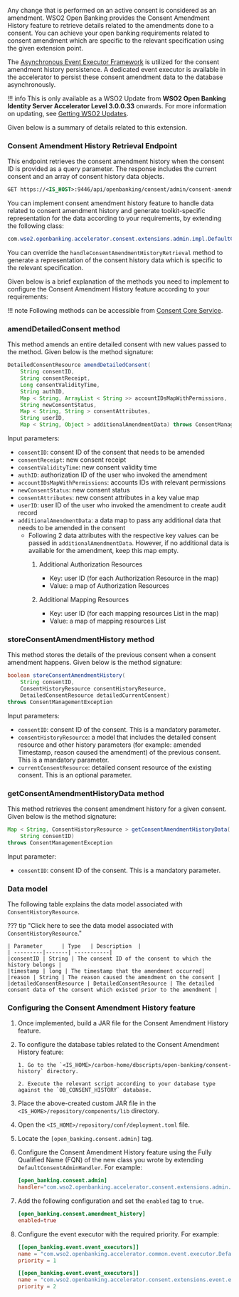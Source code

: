 Any change that is performed on an active consent is considered as an amendment. WSO2 Open Banking provides 
the Consent Amendment History feature to retrieve details related to the amendments done to a consent. You can achieve your 
open banking requirements related to consent amendment which are specific to the relevant specification using the given extension point.

The [Asynchronous Event Executor Framework](https://ob.docs.wso2.com/en/latest/develop/custom-event-executor/#writing-a-custom-event-executor)
is utilized for the consent amendment history persistence. A dedicated event executor is available in the 
accelerator to persist these consent amendment data to the database asynchronously.


!!! info
    This is only available as a WSO2 Update from **WSO2 Open Banking Identity Server Accelerator Level
    3.0.0.33** onwards. For more information on updating,
    see [Getting WSO2 Updates](../install-and-setup/setting-up-servers.md#getting-wso2-updates).

Given below is a summary of details related to this extension.

### Consent Amendment History Retrieval Endpoint

This endpoint retrieves the consent amendment history when the consent ID is provided as a query parameter. The response includes the current consent and an array of consent history data objects.

``` xml
GET https://<IS_HOST>:9446/api/openbanking/consent/admin/consent-amendment-history?consentId=<CONSENT-ID>
```

You can implement consent amendment history feature to handle data related to consent amendment history and generate toolkit-specific
representation for the data according to your requirements, by extending the following class:

```java
com.wso2.openbanking.accelerator.consent.extensions.admin.impl.DefaultConsentAdminHandler
```
You can override the `handleConsentAmendmentHistoryRetrieval` method to generate a representation of the consent history data which is specific to the relevant specification.

Given below is a brief explanation of the methods you need to implement to configure the Consent Amendment History feature according to your requirements:

!!! note
    Following methods can be accessible from [Consent Core Service](../consent-core-service/).

### amendDetailedConsent method

This method amends an entire detailed consent with new values passed to the method. Given below is the method signature:

``` java
DetailedConsentResource amendDetailedConsent(
    String consentID,
    String consentReceipt,
    Long consentValidityTime,
    String authID,
    Map < String, ArrayList < String >> accountIDsMapWithPermissions,
    String newConsentStatus,
    Map < String, String > consentAttributes,
    String userID,
    Map < String, Object > additionalAmendmentData) throws ConsentManagementException;
```

Input parameters:

- `consentID`: consent ID of the consent that needs to be amended
- `consentReceipt`: new consent receipt
- `consentValidityTime`: new consent validity time
- `authID`: authorization ID of the user who invoked the amendment
- `accountIDsMapWithPermissions`: accounts IDs with relevant permissions
- `newConsentStatus`: new consent status
- `consentAttributes`: new consent attributes in a key value map
- `userID`: user ID of the user who invoked the amendment to create audit record
- `additionalAmendmentData`: a data map to pass any additional data that needs to be amended in the consent
    - Following 2 data attributes with the respective key values can be passed in `additionalAmendmentData`. However, if no additional data is available for the amendment, keep this map empty.
        1. Additional Authorization Resources
            - Key: user ID (for each Authorization Resource in the map)
            - Value: a map of Authorization Resources

        2. Additional Mapping Resources
            - Key: user ID (for each mapping resources List in the map)
            - Value: a map of mapping resources List

### storeConsentAmendmentHistory method

This method stores the details of the previous consent when a consent amendment happens. Given below is the method signature:

``` java
boolean storeConsentAmendmentHistory(
    String consentID,
    ConsentHistoryResource consentHistoryResource,
    DetailedConsentResource detailedCurrentConsent)
throws ConsentManagementException
```
Input parameters:

- `consentID`: consent ID of the consent. This is a mandatory parameter.
- `consentHistoryResource`: a model that includes the detailed consent resource and other history parameters (for example: amended Timestamp, reason caused the amendment) of the previous consent. This is a mandatory parameter.
- `currentConsentResource`: detailed consent resource of the existing consent. This is an optional parameter.

### getConsentAmendmentHistoryData method

This method retrieves the consent amendment history for a given consent. Given below is the method signature:

``` java
Map < String, ConsentHistoryResource > getConsentAmendmentHistoryData(
    String consentID)
throws ConsentManagementException
```
Input parameter:

- `consentID`: consent ID of the consent. This is a mandatory parameter.

### Data model

The following table explains the data model associated with `ConsentHistoryResource`.

??? tip "Click here to see the data model associated with `ConsentHistoryResource`."
            
    | Parameter      | Type   | Description  | 
    | ---------|-------| -----------|
    |consentID | String | The consent ID of the consent to which the history belongs |
    |timestamp | long | The timestamp that the amendment occurred|
    |reason | String | The reason caused the amendment on the consent |
    |detailedConsentResource | DetailedConsentResource | The detailed consent data of the consent which existed prior to the amendment |

### Configuring the Consent Amendment History feature

1. Once implemented, build a JAR file for the Consent Amendment History feature.

2. To configure the database tables related to the Consent Amendment History feature:

       1. Go to the `<IS_HOME>/carbon-home/dbscripts/open-banking/consent-history` directory.

       2. Execute the relevant script according to your database type against the `OB_CONSENT_HISTORY` database.

3. Place the above-created custom JAR file in the `<IS_HOME>/repository/components/lib` directory.

4. Open the `<IS_HOME>/repository/conf/deployment.toml` file.

5. Locate the `[open_banking.consent.admin]` tag.

6. Configure the Consent Amendment History feature using the Fully Qualified Name (FQN) of the new class you wrote by extending `DefaultConsentAdminHandler`. For example:

    ```toml
    [open_banking.consent.admin]
    handler="com.wso2.openbanking.accelerator.consent.extensions.admin.impl.DefaultConsentAdminHandler"
    ```

7. Add the following configuration and set the `enabled` tag to `true`.

    ```toml
    [open_banking.consent.amendment_history]
    enabled=true
    ```

8. Configure the event executor with the required priority. For example:

    ```toml
    [[open_banking.event.event_executors]]
    name = "com.wso2.openbanking.accelerator.common.event.executor.DefaultOBEventExecutor"
    priority = 1

    [[open_banking.event.event_executors]]
    name = "com.wso2.openbanking.accelerator.consent.extensions.event.executors.ConsentAmendmentHistoryEventExecutor"
    priority = 2
    ```
